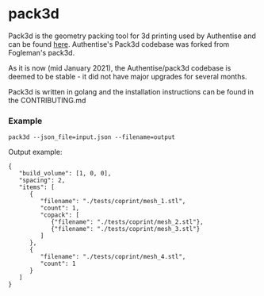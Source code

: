 # pack3d

Pack3d is the geometry packing tool for 3d printing used by Authentise and can be found [here](https://github.com/Authentise/pack3d). Authentise's Pack3d codebase was forked from Fogleman's pack3d.

As it is now (mid January 2021), the Authentise/pack3d codebase is deemed to be stable - it did not have major upgrades for several months.

Pack3d is written in golang and the installation instructions can be found in the CONTRIBUTING.md


### Example

```
pack3d --json_file=input.json --filename=output
```

Output example:

```
{
   "build_volume": [1, 0, 0],
   "spacing": 2,
   "items": [
      {
         "filename": "./tests/coprint/mesh_1.stl",
         "count": 1,
         "copack": [
            {"filename": "./tests/coprint/mesh_2.stl"},
            {"filename": "./tests/coprint/mesh_3.stl"}
         ]
      },
      {
         "filename": "./tests/coprint/mesh_4.stl",
         "count": 1
      }
   ]
}
```
